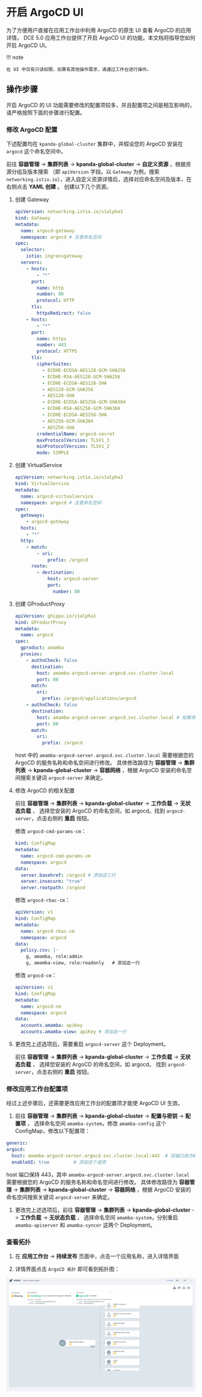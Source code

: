 # 开启 ArgoCD UI

为了方便用户直接在应用工作台中利用 ArgoCD 的原生 UI 查看 ArgoCD 的应用详情，
DCE 5.0 应用工作台提供了开启 ArgoCD UI 的功能。本文档将指导您如何开启 ArgoCD UI。

!!! note

    在 UI 中仅有只读权限，如果有其他操作需求，请通过工作台进行操作。

## 操作步骤

开启 ArgoCD 的 UI 功能需要修改的配置项较多，并且配置项之间是相互影响的，请严格按照下面的步骤进行配置。

### 修改 ArgoCD 配置

下述配置均在 `kpanda-global-cluster` 集群中，并假设您的 ArgoCD 安装在 `argocd` 这个命名空间中。

前往 __容器管理__ -> __集群列表__ -> __kpanda-global-cluster__ -> __自定义资源__ ，根据资源分组及版本搜索
（即 `apiVersion` 字段。以 `Gateway` 为例，搜索 `networking.istio.io`），进入自定义资源详情后，选择对应命名空间及版本，在右侧点击 __YAML 创建__ 。
创建以下几个资源。

1. 创建 Gateway

    ```yaml
    apiVersion: networking.istio.io/v1alpha3
    kind: Gateway
    metadata:
      name: argocd-gateway
      namespace: argocd # 注意命名空间
    spec:
      selector:
        istio: ingressgateway
      servers:
        - hosts:
            - "*"
          port:
            name: http
            number: 80
            protocol: HTTP
          tls:
            httpsRedirect: false
        - hosts:
            - "*"
          port:
            name: https
            number: 443
            protocol: HTTPS
          tls:
            cipherSuites:
              - ECDHE-ECDSA-AES128-GCM-SHA256
              - ECDHE-RSA-AES128-GCM-SHA256
              - ECDHE-ECDSA-AES128-SHA
              - AES128-GCM-SHA256
              - AES128-SHA
              - ECDHE-ECDSA-AES256-GCM-SHA384
              - ECDHE-RSA-AES256-GCM-SHA384
              - ECDHE-ECDSA-AES256-SHA
              - AES256-GCM-SHA384
              - AES256-SHA
            credentialName: argocd-secret
            maxProtocolVersion: TLSV1_3
            minProtocolVersion: TLSV1_2
            mode: SIMPLE
    ```

1. 创建 VirtualService

    ```yaml
    apiVersion: networking.istio.io/v1alpha3
    kind: VirtualService
    metadata:
      name: argocd-virtualservice
      namespace: argocd # 注意命名空间
    spec:
      gateways:
        - argocd-gateway
      hosts:
        - "*"
      http:
        - match:
            - uri:
                prefix: /argocd
          route:
            - destination:
                host: argocd-server
                port:
                  number: 80
    ```

1. 创建 GProductProxy

    ```yaml
    apiVersion: ghippo.io/v1alpha1
    kind: GProductProxy
    metadata:
      name: argocd
    spec:
      gproduct: amamba
      proxies:
        - authnCheck: false
          destination:
            host: amamba-argocd-server.argocd.svc.cluster.local
            port: 80
          match:
            uri:
              prefix: /argocd/applications/argocd
        - authnCheck: false
          destination:
            host: amamba-argocd-server.argocd.svc.cluster.local # 如果命名空间不是argocd，需要更改svc的名称
            port: 80
          match:
            uri:
              prefix: /argocd
    ```

    host 中的 `amamba-argocd-server.argocd.svc.cluster.local` 需要根据您的 ArgoCD 的服务名称和命名空间进行修改。
    具体修改路径为 __容器管理__ -> __集群列表__ -> __kpanda-global-cluster__ -> __容器网络__ ，根据 ArgoCD 安装的命名空间搜索关键词 `argocd-server` 来确定。 

1. 修改 ArgoCD 的相关配置

    前往 __容器管理__ -> __集群列表__ -> __kpanda-global-cluster__ -> __工作负载__ -> __无状态负载__ ，
    选择您安装的 ArgoCD 的命名空间，如 argocd。找到 `argocd-server`，点击右侧的 __重启__ 按钮。

    修改 `argocd-cmd-params-cm`：

    ```yaml
    kind: ConfigMap
    metadata:
      name: argocd-cmd-params-cm
      namespace: argocd
    data:
      server.basehref: /argocd # 添加这三行
      server.insecure: "true"
      server.rootpath: /argocd
    ```

    修改 `argocd-rbac-cm`：

    ```yaml
    apiVersion: v1
    kind: ConfigMap
    metadata:
      name: argocd-rbac-cm
      namespace: argocd
    data:
      policy.csv: |-
        g, amamba, role:admin
        g, amamba-view, role:readonly   # 添加这一行
    ```

    修改 `argocd-cm`：

    ```yaml
    apiVersion: v1
    kind: ConfigMap
    metadata:
      name: argocd-cm
      namespace: argocd
    data:
      accounts.amamba: apiKey
      accounts.amamba-view: apiKey # 添加这一行
    ```

1. 更改完上述选项后，需要重启 `argocd-server` 这个 Deployment。

    前往 __容器管理__ -> __集群列表__ -> __kpanda-global-cluster__ -> __工作负载__ -> __无状态负载__ ，
    选择您安装的 ArgoCD 的命名空间，如 argocd。 找到 `argocd-server`，点击右侧的 __重启__ 按钮。

### 修改应用工作台配置项

经过上述步骤后，还需要更改应用工作台的配置项才能使 ArgoCD UI 生效。

1. 前往 __容器管理__ -> __集群列表__ -> __kpanda-global-cluster__ -> __配置与密钥__ -> __配置项__ ，
选择命名空间 `amamba-system`，修改 `amamba-config` 这个 ConfigMap，修改以下配置项：

```yaml
generic:
argocd:
  host: amamba-argocd-server.argocd.svc.cluster.local:443  # 将端口改为443
  enableUI: true         # 添加这个选项
```

host 端口保持 443，其中 `amamba-argocd-server.argocd.svc.cluster.local` 需要根据您的 ArgoCD 的服务名称和命名空间进行修改。
具体修改路径为 __容器管理__ -> __集群列表__ -> __kpanda-global-cluster__ -> __容器网络__ ，根据 ArgoCD 安装的命名空间搜索关键词 `argocd-server` 来确定。 

1. 更改完上述选项后，前往 __容器管理__ -> __集群列表__ -> __kpanda-global-cluster__ -> __工作负载__ -> __无状态负载__ ，
选择命名空间 `amamba-system`，分别重启 `amamba-apiserver` 和 `amamba-syncer` 这两个 Deployment。

### 查看拓扑

1. 在 __应用工作台__ -> __持续发布__ 页面中，点击一个应用名称，进入详情界面

1. 详情界面点击 `ArgoCD 拓扑` 即可看到拓扑图：

  ![topo](../../images/gitops-topo.jpg)
